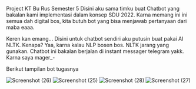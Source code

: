 Project KT Bu Rus Semester 5
Disini aku sama timku buat Chatbot yang bakalan kami implementasi dalam konsep SDU 2022. Karna memang ini ini semua dah digital bos, kita butuh bot yang bisa menjawab pertanyaan dari maba eaaa.


Keren kan emang... Disini untuk chatbot sendiri aku putusin buat pakai AI NLTK. Kenapa? Yaa, karna kalau NLP bosen bos. NLTK jarang yang gunakan. Chatbot ini bakalan berjalan di instant messager telegram yakk. Karna saya mager_-

Berikut tampilan bot tugasnya

![Screenshot (26)](https://user-images.githubusercontent.com/72388016/165339064-87542ca5-770b-4f2c-bcea-ef10eb120eea.png)
![Screenshot (25)](https://user-images.githubusercontent.com/72388016/165339075-3148b0ce-37b3-46ea-b66a-98bde8ae4a1d.png)
![Screenshot (28)](https://user-images.githubusercontent.com/72388016/165339079-fdf0b74d-8e86-4858-9e80-6860061dbc41.png)
![Screenshot (27)](https://user-images.githubusercontent.com/72388016/165339083-edc2d94e-b955-408a-b037-c6fda2123887.png)

